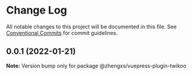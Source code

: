 # Change Log

All notable changes to this project will be documented in this file.
See [Conventional Commits](https://conventionalcommits.org) for commit guidelines.

## 0.0.1 (2022-01-21)

**Note:** Version bump only for package @zhengxs/vuepress-plugin-twikoo
